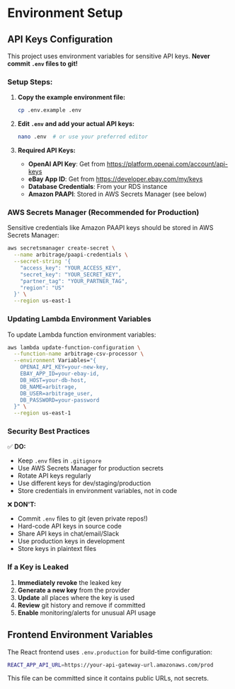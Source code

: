 # Environment Setup

## API Keys Configuration

This project uses environment variables for sensitive API keys. **Never commit `.env` files to git!**

### Setup Steps:

1. **Copy the example environment file:**
   ```bash
   cp .env.example .env
   ```

2. **Edit `.env` and add your actual API keys:**
   ```bash
   nano .env  # or use your preferred editor
   ```

3. **Required API Keys:**
   - **OpenAI API Key**: Get from https://platform.openai.com/account/api-keys
   - **eBay App ID**: Get from https://developer.ebay.com/my/keys
   - **Database Credentials**: From your RDS instance
   - **Amazon PAAPI**: Stored in AWS Secrets Manager (see below)

### AWS Secrets Manager (Recommended for Production)

Sensitive credentials like Amazon PAAPI keys should be stored in AWS Secrets Manager:

```bash
aws secretsmanager create-secret \
  --name arbitrage/paapi-credentials \
  --secret-string '{
    "access_key": "YOUR_ACCESS_KEY",
    "secret_key": "YOUR_SECRET_KEY",
    "partner_tag": "YOUR_PARTNER_TAG",
    "region": "US"
  }' \
  --region us-east-1
```

### Updating Lambda Environment Variables

To update Lambda function environment variables:

```bash
aws lambda update-function-configuration \
  --function-name arbitrage-csv-processor \
  --environment Variables="{
    OPENAI_API_KEY=your-new-key,
    EBAY_APP_ID=your-ebay-id,
    DB_HOST=your-db-host,
    DB_NAME=arbitrage,
    DB_USER=arbitrage_user,
    DB_PASSWORD=your-password
  }" \
  --region us-east-1
```

### Security Best Practices

✅ **DO:**
- Keep `.env` files in `.gitignore`
- Use AWS Secrets Manager for production secrets
- Rotate API keys regularly
- Use different keys for dev/staging/production
- Store credentials in environment variables, not in code

❌ **DON'T:**
- Commit `.env` files to git (even private repos!)
- Hard-code API keys in source code
- Share API keys in chat/email/Slack
- Use production keys in development
- Store keys in plaintext files

### If a Key is Leaked

1. **Immediately revoke** the leaked key
2. **Generate a new key** from the provider
3. **Update** all places where the key is used
4. **Review** git history and remove if committed
5. **Enable** monitoring/alerts for unusual API usage

## Frontend Environment Variables

The React frontend uses `.env.production` for build-time configuration:

```bash
REACT_APP_API_URL=https://your-api-gateway-url.amazonaws.com/prod
```

This file can be committed since it contains public URLs, not secrets.
